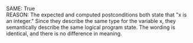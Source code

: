 SAME: True  
REASON: The expected and computed postconditions both state that "x is an integer." Since they describe the same type for the variable x, they semantically describe the same logical program state. The wording is identical, and there is no difference in meaning.